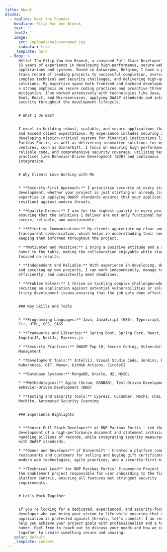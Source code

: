 ```yaml
---
title: About
blocks:
  - tagline: Meet the Founder
    headline: Filip Van den Broeck
    text: ''
    text2: ''
    image:
      src: /uploads/main/unnamed.jpg
      isAvatar: true
    _template: hero
  - body: >
      Hello! I'm Filip Van den Broeck, a seasoned Full Stack Developer with over
      15 years of experience in developing high-performance, secure web
      applications and systems. Based in Antwerpen, Belgium, I have a proven
      track record of leading projects to successful completion, overcoming
      complex technical and security challenges, and delivering high-quality
      solutions. My expertise spans both frontend and backend development, with
      a strong emphasis on secure coding practices and proactive threat
      mitigation. I’ve worked extensively with technologies like Java, Spring
      Boot, React, and Microservices, applying OWASP standards and integrating
      security throughout the development lifecycle.


      # What I Do Best


      I excel in building robust, scalable, and secure applications that meet
      and exceed client expectations. My experience includes securing and
      developing mission-critical systems for financial institutions like BNP
      Paribas Fortis, as well as delivering innovative solutions for my own
      ventures, such as DinnerGift. I focus on ensuring high performance,
      reliable code, and comprehensive security coverage, utilizing best
      practices like Behavior-Driven Development (BDD) and continuous
      integration.


      # Why Clients Love Working with Me


      * **Security-First Approach:** I prioritize security at every stage of
      development, whether your project is just starting or already live. My
      expertise in applying OWASP standards ensures that your application is
      resilient against modern threats.

      * **Quality-Driven:** I aim for the highest quality in every project,
      ensuring that the solutions I deliver are not only functional but also
      secure, reliable, and maintainable.

      * **Effective Communication:** My clients appreciate my clear and
      transparent communication, which helps in understanding their needs and
      keeping them informed throughout the project.

      * **Motivated and Positive:** I bring a positive attitude and a sense of
      humor to the table, making the collaboration enjoyable while staying
      focused on results.

      * **Independent and Reliable:** With experience in developing, deploying,
      and securing my own projects, I can work independently, manage tasks
      efficiently, and consistently meet deadlines.

      * **Problem Solver:** I thrive on tackling complex challenges—whether it’s
      securing an application against potential vulnerabilities or solving
      tricky development issues—ensuring that the job gets done effectively.


      ### Key Skills and Tools


      * **Programming Languages:** Java, JavaScript (ES6), Typescript, PHP, C,
      C++, HTML, CSS, SASS

      * **Frameworks and Libraries:** Spring Boot, Spring Core, React, Redux,
      AngularJS, NextJs, Express.js

      * **Security Practices:** OWASP Top 10, Secure Coding, Vulnerability
      Management

      * **Development Tools:** IntelliJ, Visual Studio Code, Jenkins, Docker,
      Kubernetes, GIT, Maven, GitHub Actions, CircleCI

      * **Database Systems:** MongoDB, Oracle, H2, MySQL

      * **Methodologies:** Agile (Scrum, KANBAN), Test-Driven Development (TDD),
      Behavior-Driven Development (BDD)

      * **Testing and Security Tools:** Cypress, Cucumber, Mocha, Chai, JUnit,
      Mockito, Automated Security Scanning


      ### Experience Highlights


      * **Senior Full Stack Developer** at BNP Paribas Fortis - Led the
      development of a high-performance document and statement archiving system,
      handling billions of records, while integrating security measures aligned
      with OWASP standards.

      * **Owner and Developer** of DinnerGift - Created a platform connecting
      restaurants and customers for selling and buying gift certificates, using
      modern web technologies, agile practices, and a security-first mindset.

      * **Technical Lead** for BNP Paribas Fortis' E-commerce Project - Managed
      the Enablement project responsible for user onboarding to the financial
      platform Centric, ensuring all features met stringent security
      requirements.


      # Let's Work Together


      If you're looking for a dedicated, experienced, and security-focused
      developer who can bring your vision to life while ensuring that your
      application is protected against threats, let's connect! I am ready to
      help you achieve your project goals with professionalism and a touch of
      humor. Feel free to reach out to discuss your needs and how we can work
      together to create something secure and amazing.
    color: default
    _template: content
---
```


